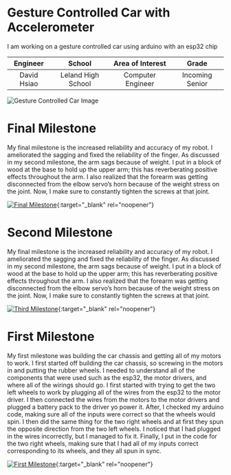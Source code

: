 ﻿# Gesture Controlled Car with Accelerometer
I am working on a gesture controlled car using arduino with an esp32 chip

| **Engineer** | **School** | **Area of Interest** | **Grade** |
|:--:|:--:|:--:|:--:|
| David Hsiao | Leland High School | Computer Engineer | Incoming Senior

![Gesture Controlled Car Image](https://bluestampengineering.com/wp-content/uploads/2020/05/edited_qR6z8Gq5H1-6-scaled.jpg)
  
# Final Milestone
My final milestone is the increased reliability and accuracy of my robot. I ameliorated the sagging and fixed the reliability of the finger. As discussed in my second milestone, the arm sags because of weight. I put in a block of wood at the base to hold up the upper arm; this has reverberating positive effects throughout the arm. I also realized that the forearm was getting disconnected from the elbow servo’s horn because of the weight stress on the joint. Now, I make sure to constantly tighten the screws at that joint. 

[![Final Milestone](https://res.cloudinary.com/marcomontalbano/image/upload/v1612573869/video_to_markdown/images/youtube--F7M7imOVGug-c05b58ac6eb4c4700831b2b3070cd403.jpg )](https://www.youtube.com/watch?v=F7M7imOVGug&feature=emb_logo "Final Milestone"){:target="_blank" rel="noopener"}

# Second Milestone
My final milestone is the increased reliability and accuracy of my robot. I ameliorated the sagging and fixed the reliability of the finger. As discussed in my second milestone, the arm sags because of weight. I put in a block of wood at the base to hold up the upper arm; this has reverberating positive effects throughout the arm. I also realized that the forearm was getting disconnected from the elbow servo’s horn because of the weight stress on the joint. Now, I make sure to constantly tighten the screws at that joint.

[![Third Milestone](https://res.cloudinary.com/marcomontalbano/image/upload/v1612574014/video_to_markdown/images/youtube--y3VAmNlER5Y-c05b58ac6eb4c4700831b2b3070cd403.jpg)](https://www.youtube.com/watch?v=y3VAmNlER5Y&feature=emb_logo "Second Milestone"){:target="_blank" rel="noopener"}
# First Milestone
  

My first milestone was building the car chassis and getting all of my motors to work. I first started off building the car chassis, so screwing in the motors in and putting the rubber wheels. I needed to understand all of the components that were used such as the esp32, the motor drivers, and where all of the wirings should go. I first started with trying to get the two left wheels to work by plugging all of the wires from the esp32 to the motor driver. I then connected the wires from the motors to the motor drivers and plugged a battery pack to the driver yo power it. After, I checked my arduino code, making sure all of the inputs were correct so that the wheels would spin. I then did the same thing for the two right wheels and at first they spun the opposite direction from the two left wheels. I noticed that I had plugged in the wires incorrectly, but I managed to fix it. Finally, I put in the code for the two right wheels, making sure that I had all of my inputs correct corresponding to its wheels, and they all spun in sync. 

[![First Milestone](https://res.cloudinary.com/marcomontalbano/image/upload/v1612574117/video_to_markdown/images/youtube--CaCazFBhYKs-c05b58ac6eb4c4700831b2b3070cd403.jpg)](https://www.youtube.com/watch?v=CaCazFBhYKs "First Milestone"){:target="_blank" rel="noopener"}
